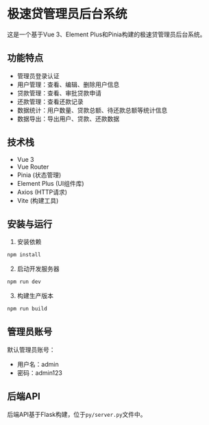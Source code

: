 # 极速贷管理员后台系统

这是一个基于Vue 3、Element Plus和Pinia构建的极速贷管理员后台系统。

## 功能特点

- 管理员登录认证
- 用户管理：查看、编辑、删除用户信息
- 贷款管理：查看、审批贷款申请
- 还款管理：查看还款记录
- 数据统计：用户数量、贷款总额、待还款总额等统计信息
- 数据导出：导出用户、贷款、还款数据

## 技术栈

- Vue 3
- Vue Router
- Pinia (状态管理)
- Element Plus (UI组件库)
- Axios (HTTP请求)
- Vite (构建工具)

## 安装与运行

1. 安装依赖

```bash
npm install
```

2. 启动开发服务器

```bash
npm run dev
```

3. 构建生产版本

```bash
npm run build
```

## 管理员账号

默认管理员账号：
- 用户名：admin
- 密码：admin123

## 后端API

后端API基于Flask构建，位于`py/server.py`文件中。 